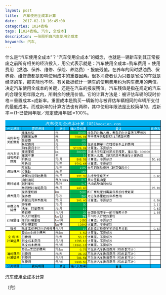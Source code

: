 ```yaml
---
layout: post
title:  汽车使用全成本计算
date:   2017-02-18 16:45:00
categories: 1024表格
tags: [1024表格, 汽车, 全成本]
description: 一张图明白汽车使用全成本
keywords: 汽车, 
---
```


什么是“汽车使用全成本”？“汽车使用全成本”的概念，也就是一辆新车到其正常报废之前所有相关的经济投入，用公式表示就是：汽车使用全成本=购车费用 + 使用费用（燃油、保养、维修、保险、养路费）- 报废残值。在养车的同时燃油费、保养费、维修费都是影响使用成本的重要因素。很多消费者认为只要是省油的车就是经济的车，那实际也不然。有关数据统计一辆车的使用费用约为购车费用的两倍。
决定汽车使用全成本的关键，还是在汽车的报废残值。汽车残值是指在规定的汽车的合理使用年限之内，所剩余的使用价值。它的计算方法是：被评估车辆的现时价格＝重置成本×成新率。重置成本是购买一辆新的与被评估车辆相同的车辆所支付的最低成本。而成新率的计算方法也有两种，其中使用年限法是比较简单的，成新率＝(1-已使用年限／规定使用年限)×100%。


![花冠2013全成本计算](/uploads/2017/2017-02-18-car.png)

[汽车使用全成本计算](/uploads/2017/car_use_full_cost_calculation.xlsx)

（完）
